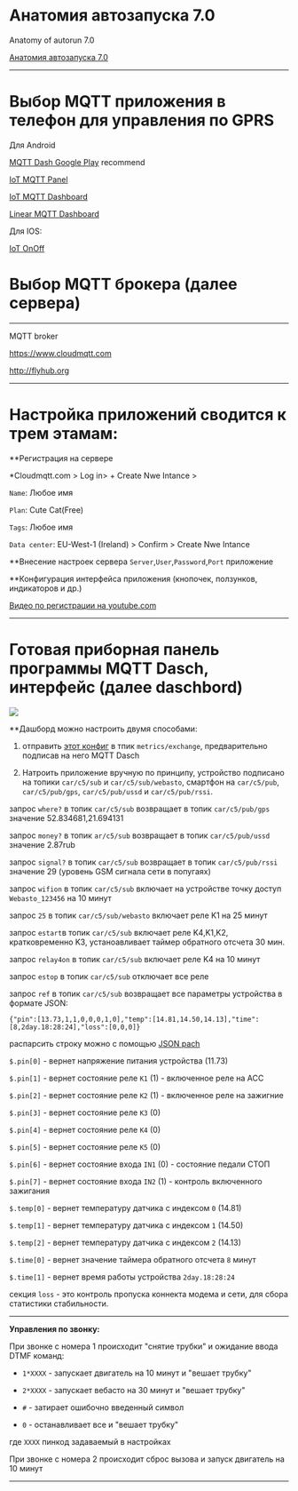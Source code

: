 # Анатомия автозапуска 7.0
Anatomy of autorun 7.0

[Анатомия автозапуска 7.0](https://www.drive2.ru/c/518657502959632604/)

**************************

# Выбор MQTT приложения в телефон для управления по GPRS

Для Android

[MQTT Dash Google Play](https://play.google.com/store/apps/details?id=net.routix.mqttdash&hl=ru) recommend

[IoT MQTT Panel](https://play.google.com/store/apps/details?id=snr.lab.iotmqttpanel.prod)

[IoT MQTT Dashboard](https://play.google.com/store/apps/details?id=com.thn.iotmqttdashboard)

[Linear MQTT Dashboard](https://play.google.com/store/apps/details?id=com.ravendmaster.linearmqttdashboard)

Для IOS: 

[IoT OnOff](https://itunes.apple.com/be/app/iot-onoff/id1267226555?mt=8) 

# Выбор MQTT брокера (далее сервера)

***********************************

MQTT broker

https://www.cloudmqtt.com

http://flyhub.org

**********************************

# Настройка приложений сводится к трем этамам:

**Регистрация на сервере

*Cloudmqtt.com > Log in> + Create Nwe Intance > 

`Name`: Любое имя

`Plan`: Cute Cat(Free)

`Tags`: Любое имя

`Data center`: EU-West-1 (Ireland) > Confirm > Create Nwe Intance

**Внесение настроек сервера `Server`,`User`,`Password`,`Port` приложение

**Конфигурация интерфейса приложения (кнопочек, ползунков, индикаторов и др.)

[Видео по регистрации на youtube.com](https://www.youtube.com/watch?v=xgZZ417HFFQ)

************************************

# Готовая приборная панель программы MQTT Dasch, интерфейс (далее daschbord)

![](https://github.com/martinhol221/SIM800C_ESP8266/raw/master/dashbord/MQTT_Dash.jpg)

**Дашборд можно настроить двумя способами:

1. отправить [этот конфиг](https://raw.githubusercontent.com/martinhol221/SIM800C_ESP8266/master/daschbord.txt) в тпик `metrics/exchange`, предварительно подписав на него MQTT Dasch

2. Натроить приложение вручную по принципу, устройство подписано на топики `car/c5/sub` и  `car/c5/sub/webasto`, смартфон на	`car/c5/pub`, `car/c5/pub/gps`, `car/c5/pub/ussd` и `car/c5/pub/rssi`.

запрос `where?` в топик `car/c5/sub`	 возвращает в топик `car/c5/pub/gps` значение 52.834681,21.694131

запрос  `money?` в топик `ar/c5/sub`	 возвращает в топик `car/c5/pub/ussd` значение 2.87rub

запрос  `signal?` в топик `car/c5/sub`	  возвращает в топик `car/c5/pub/rssi` значение	29 (уровень GSM сигнала сети в попугаях)

запрос  `wifion` в топик `car/c5/sub`	  включает на устройстве точку доступ `Webasto_123456` на 10 минут

запрос  `25`  в топик `car/c5/sub/webasto`	  включает реле K1  на 25 минут

запрос  `estart`в топик `car/c5/sub`	      включает реле K4,K1,K2, кратковременно K3, устаноавливает таймер обратного отсчета 30 мин.

запрос  `relay4on` в топик `car/c5/sub`	    включает реле K4  на 10 минут

запрос  `estop` в топик `car/c5/sub`	      отключает все реле

запрос  `ref` в топик `car/c5/sub`	     возвращает все параметры устройства в формате JSON:

`{"pin":[13.73,1,1,0,0,0,1,0],"temp":[14.81,14.50,14.13],"time":[8,2day.18:28:24],"loss":[0,0,0]}`

распарсить строку можно с помощью [JSON pach](https://github.com/json-path/JsonPath)

`$.pin[0]` - вернет напряжение питания устройства (11.73)

`$.pin[1]` - вернет состояние реле `K1` (1) - включенное реле на АСС

`$.pin[2]` - вернет состояние реле `K2` (1) - включенное реле на зажигние

`$.pin[3]` - вернет состояние реле `K3` (0)  

`$.pin[4]` - вернет состояние реле `K4` (0)

`$.pin[5]` - вернет состояние реле `K5` (0)   

`$.pin[6]` - вернет состояние входа `IN1` (0) - состояние педали СТОП

`$.pin[7]` - вернет состояние входа `IN2` (1) - контроль включенного зажигания

`$.temp[0]` - вернет температуру датчика с индексом `0`  (14.81)

`$.temp[1]` - вернет температуру датчика с индексом `1`  (14.50)

`$.temp[2]` - вернет температуру датчика с индексом `2`  (14.13)

`$.time[0]` - вернет значение таймера обратного отсчета `8` минут 

`$.time[1]` - вернет время работы устройства `2day.18:28:24`

секция `loss` - это контроль пропуска коннекта модема и сети, для сбора статистики стабильности.


********

**Управления по звонку:**

При звонке с номера 1 происходит "снятие трубки" и ожидание ввода DTMF команд:

* `1*XXXX` - запускает двигатель на 10 минут и "вешает трубку"

* `2*XXXX` - запускает вебасто   на 30 минут и "вешает трубку"

* `#` - затирает ошибочно введенный символ

* `0` - останавливает все и "вешает трубку"

где `XXXX` пинкод задаваемый в настройках

При звонке с номера 2 происходит сброс вызова и запуск двигатель на 10 минут

***********

